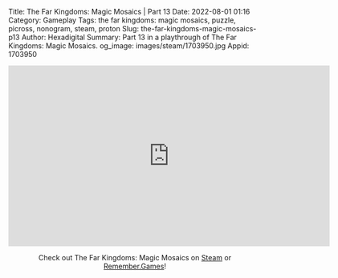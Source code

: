 Title: The Far Kingdoms: Magic Mosaics | Part 13
Date: 2022-08-01 01:16
Category: Gameplay
Tags: the far kingdoms: magic mosaics, puzzle, picross, nonogram, steam, proton
Slug: the-far-kingdoms-magic-mosaics-p13
Author: Hexadigital
Summary: Part 13 in a playthrough of The Far Kingdoms: Magic Mosaics.
og_image: images/steam/1703950.jpg
Appid: 1703950

<center><iframe src="https://www.youtube.com/embed/ggqxRndTT3Q?feature=oembed" allow="accelerometer; autoplay; encrypted-media; gyroscope; picture-in-picture" width="640" height="360" frameborder="0"></iframe>

Check out The Far Kingdoms: Magic Mosaics on [Steam](https://store.steampowered.com/app/1703950/?curator_clanid=34633900) or [Remember.Games](https://remember.games/game/1211/)!</center>